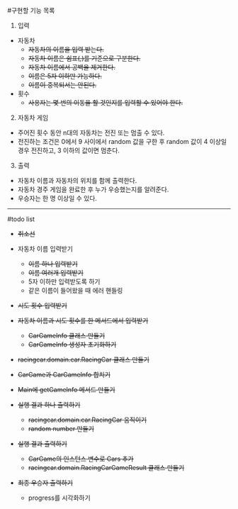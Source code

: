 #구현할 기능 목록

1. 입력
- 자동차
    - ~~자동차의 이름을 입력 받는다.~~
    - ~~자동차 이름은 쉼표(,)를 기준으로 구분한다.~~
    - ~~자동차 이름에서 공백을 제거한다.~~ 
    - ~~이름은 5자 이하만 가능하다.~~
    - ~~이름이 중복되서는 안된다.~~
- 횟수    
    - ~~사용자는 몇 번의 이동을 할 것인지를 입력할 수 있어야 한다.~~

2. 자동차 게임
- 주어진 횟수 동안 n대의 자동차는 전진 또는 멈출 수 있다.
- 전진하는 조건은 0에서 9 사이에서 random 값을 구한 후 random 값이 4 이상일 
경우 전진하고, 3 이하의 값이면 멈춘다.

3. 출력
- 자동차 이름과 자동차의 위치를 함께 출력한다. 
- 자동차 경주 게임을 완료한 후 누가 우승했는지를 알려준다. 
- 우승자는 한 명 이상일 수 있다.

---

#todo list
- ~~취소선~~

- 자동차 이름 입력받기
    - ~~이름 하나 입력받기~~
    - ~~이름 여러개 입력받기~~
    - 5자 이하만 입력받도록 하기
    - 같은 이름이 들어왔을 때 에러 핸들링
- ~~시도 횟수 입력받기~~
- ~~자동차 이름과 시도 횟수를 한 메서드에서 입력받기~~
    - ~~CarGameInfo 클래스 만들기~~
    - ~~CarGameInfo 생성자 초기화하기~~
- ~~racingcar.domain.car.RacingCar 클래스 만들기~~
- ~~CarGame과 CarGameInfo 합치기~~
- ~~Main에 getGameInfo 메서드 만들기~~
    
- ~~실행 결과 하나 출력하기~~
    - ~~racingcar.domain.car.RacingCar 움직이기~~
    - ~~random number 만들기~~
    
- ~~실행 결과 출력하기~~
    - ~~CarGame의 인스턴스 변수로 Cars 추가~~
    - ~~racingcar.domain.RacingCarGameResult 클래스 만들기~~
    
- ~~최종 우승자 출력하기~~
    - progress를 시각화하기 